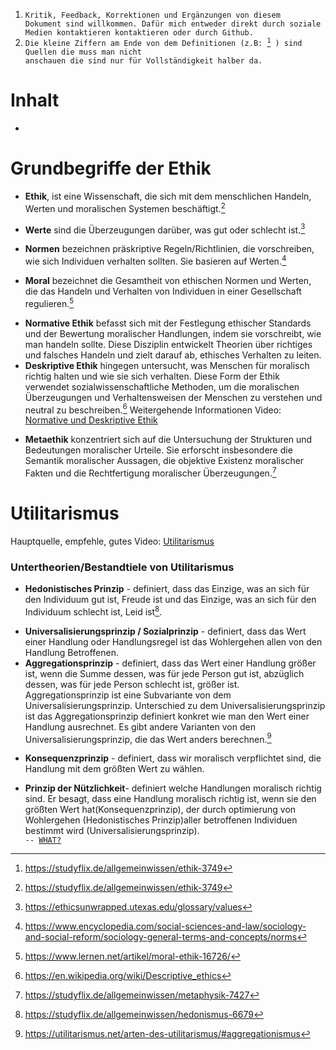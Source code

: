 1. <code>Kritik, Feedback, Korrektionen und Ergänzungen von diesem Dokument sind willkommen. Dafür mich entweder direkt durch soziale Medien kontaktieren kontaktieren oder durch Github.</code>
2. <code>Die kleine Ziffern am Ende von dem Definitionen (z.B: [^1] ) sind Quellen die muss man nicht anschauen die sind nur für Vollständigkeit halber da.</code>
[^1]: https://studyflix.de/allgemeinwissen/ethik-3749
# Inhalt
-
# Grundbegriffe der Ethik

- **Ethik**, ist eine Wissenschaft, die sich mit dem menschlichen Handeln, Werten und moralischen Systemen beschäftigt.[^2]
[^2]: https://studyflix.de/allgemeinwissen/ethik-3749
- **Werte** sind die Überzeugungen darüber, was gut oder schlecht ist.[^3]
[^3]: https://ethicsunwrapped.utexas.edu/glossary/values
- **Normen** bezeichnen präskriptive Regeln/Richtlinien, die vorschreiben, wie sich Individuen verhalten sollten. Sie basieren auf Werten.[^4]
[^4]: https://www.encyclopedia.com/social-sciences-and-law/sociology-and-social-reform/sociology-general-terms-and-concepts/norms
- **Moral** bezeichnet die Gesamtheit von ethischen Normen und Werten, die das Handeln und Verhalten von Individuen in einer Gesellschaft regulieren.[^5]
[^5]: https://www.lernen.net/artikel/moral-ethik-16726/
- **Normative Ethik** befasst sich mit der Festlegung ethischer Standards und der Bewertung moralischer Handlungen, indem sie vorschreibt, wie man handeln sollte. Diese Disziplin entwickelt Theorien über richtiges und falsches Handeln und zielt darauf ab, ethisches Verhalten zu leiten.
- **Deskriptive Ethik** hingegen untersucht, was Menschen für moralisch richtig halten und wie sie sich verhalten. Diese Form der Ethik verwendet sozialwissenschaftliche Methoden, um die moralischen Überzeugungen und Verhaltensweisen der Menschen zu verstehen und neutral zu beschreiben.[^6] Weitergehende Informationen Video: [Normative und Deskriptive Ethik](https://www.youtube.com/watch?v=1X6R8ze7O0I&list=PL7YPshZMeLIazts4sq6UQ2kpjsUxhHaBd&index=25)
[^6]: https://en.wikipedia.org/wiki/Descriptive_ethics
- **Metaethik** konzentriert sich auf die Untersuchung der Strukturen und Bedeutungen moralischer Urteile. Sie erforscht insbesondere die Semantik moralischer Aussagen, die objektive Existenz moralischer Fakten und die Rechtfertigung moralischer Überzeugungen.[^7]
[^7]: https://studyflix.de/allgemeinwissen/metaphysik-7427

# Utilitarismus
Hauptquelle, empfehle, gutes Video: [Utilitarismus](https://www.youtube.com/watch?v=03ESwNlyG8k&list=PL7YPshZMeLIazts4sq6UQ2kpjsUxhHaBd&index=1)

### Untertheorien/Bestandtiele von Utilitarismus
- **Hedonistisches Prinzip** - definiert, dass das Einzige, was an sich für den Individuum gut ist, Freude ist und das Einzige, was an sich für den Individuum schlecht ist, Leid ist[^8].
[^8]: https://studyflix.de/allgemeinwissen/hedonismus-6679
- **Universalisierungsprinzip / Sozialprinzip** - definiert, dass das Wert einer Handlung oder Handlungsregel ist das Wohlergehen allen von den Handlung Betroffenen. 
- **Aggregationsprinzip** - definiert, dass das Wert einer Handlung größer ist, wenn die Summe dessen, was für jede Person gut ist, abzüglich dessen, was für jede Person schlecht ist, größer ist. Aggregationsprinzip ist eine Subvariante von dem Universalisierungsprinzip. Unterschied zu dem Universalisierungsprinzip ist das Aggregationsprinzip definiert konkret wie man den Wert einer Handlung ausrechnet. Es gibt andere Varianten von den Universalisierungsprinzip, die das Wert anders berechnen.[^9]
[^9]: https://utilitarismus.net/arten-des-utilitarismus/#aggregationismus
- **Konsequenzprinzip** - definiert, dass wir moralisch verpflichtet sind, die Handlung mit dem größten Wert zu wählen.

- **Prinzip der Nützlichkeit**- definiert welche Handlungen moralisch richtig sind. Er besagt, dass eine Handlung moralisch richtig ist, wenn sie den größten Wert hat(Konsequenzprinzip), der durch optimierung von Wohlergehen (Hedonistisches Prinzip)aller betroffenen Individuen bestimmt wird (Universalisierungsprinzip). <code>             -- [WHAT?](https://www.youtube.com/watch?v=AjezlmZs3aw)</code>
